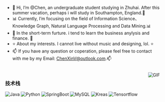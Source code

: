 - 👋 Hi, I’m @Chen, an undergraduate student studying in Zhuhai. After this summer vacation, perhaps i will study in Southampton, England.👋 
- 📊 Currently, I’m focusing on the field of Information Science、Knowledge Graph, Natural Language Processing and Data Mining.📊
- 🌱 In the short-term furture. i tend to learn the business anylysis and finance. 🌱  
- ⭐ About my interests. I cannot live without music and designing, lol. ⭐
- 📫 If you have any question or coperation, please feel free to contact with me by my Email: ChenXinV@outlook.com.📫
<br/>
<img align="right" alt="GIF" src="https://raw.githubusercontent.com/JoeyBling/JoeyBling/master/pic/pusheencode.gif" />

### 技术栈

![Java](https://img.shields.io/badge/-Java-192133?style=flat-square&logo=java&logoColor=white)
![Python](https://img.shields.io/badge/-Python-192133?style=flat-square&logo=python&logoColor=white)
![SpringBoot](https://img.shields.io/badge/-SpringBoot-192133?style=flat-square&logo=spring&logoColor=white)
![MySQL](https://img.shields.io/badge/-MySQL-192133?style=flat-square&logo=mysql&logoColor=white)
![Kreas](https://img.shields.io/badge/-Kreas-192133?style=flat-square&logo=figma&logoColor=white)
![Tensortflow](https://img.shields.io/badge/-Tensortflow-192133?style=flat-square&logo=figma&logoColor=white)






